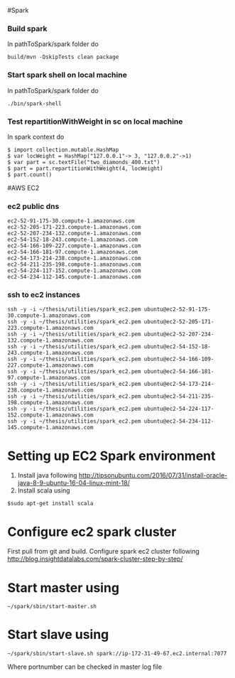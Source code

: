 #Spark

### Build spark
In pathToSpark/spark folder do 
```
build/mvn -DskipTests clean package
```

### Start spark shell on local machine
In pathToSpark/spark folder do
```
./bin/spark-shell  
```
### Test repartitionWithWeight in sc on local machine
In spark context do 
```
$ import collection.mutable.HashMap
$ var locWeight = HashMap("127.0.0.1"-> 3, "127.0.0.2"->1)
$ var part = sc.textFile("two_diamonds_400.txt")
$ part = part.repartitionWithWeight(4, locWeight)
$ part.count()
```

#AWS EC2

### ec2 public dns
```
ec2-52-91-175-30.compute-1.amazonaws.com
ec2-52-205-171-223.compute-1.amazonaws.com
ec2-52-207-234-132.compute-1.amazonaws.com
ec2-54-152-18-243.compute-1.amazonaws.com
ec2-54-166-109-227.compute-1.amazonaws.com
ec2-54-166-181-97.compute-1.amazonaws.com
ec2-54-173-214-238.compute-1.amazonaws.com
ec2-54-211-235-198.compute-1.amazonaws.com
ec2-54-224-117-152.compute-1.amazonaws.com
ec2-54-234-112-145.compute-1.amazonaws.com
```
### ssh to ec2 instances
```
ssh -y -i ~/thesis/utilities/spark_ec2.pem ubuntu@ec2-52-91-175-30.compute-1.amazonaws.com
ssh -y -i ~/thesis/utilities/spark_ec2.pem ubuntu@ec2-52-205-171-223.compute-1.amazonaws.com
ssh -y -i ~/thesis/utilities/spark_ec2.pem ubuntu@ec2-52-207-234-132.compute-1.amazonaws.com
ssh -y -i ~/thesis/utilities/spark_ec2.pem ubuntu@ec2-54-152-18-243.compute-1.amazonaws.com
ssh -y -i ~/thesis/utilities/spark_ec2.pem ubuntu@ec2-54-166-109-227.compute-1.amazonaws.com
ssh -y -i ~/thesis/utilities/spark_ec2.pem ubuntu@ec2-54-166-181-97.compute-1.amazonaws.com
ssh -y -i ~/thesis/utilities/spark_ec2.pem ubuntu@ec2-54-173-214-238.compute-1.amazonaws.com
ssh -y -i ~/thesis/utilities/spark_ec2.pem ubuntu@ec2-54-211-235-198.compute-1.amazonaws.com
ssh -y -i ~/thesis/utilities/spark_ec2.pem ubuntu@ec2-54-224-117-152.compute-1.amazonaws.com
ssh -y -i ~/thesis/utilities/spark_ec2.pem ubuntu@ec2-54-234-112-145.compute-1.amazonaws.com
```

# Setting up EC2 Spark environment
1. Install java following http://tipsonubuntu.com/2016/07/31/install-oracle-java-8-9-ubuntu-16-04-linux-mint-18/
2. Install scala using 
 ```
 $sudo apt-get install scala
 ```
# Configure ec2 spark cluster 
First pull from git and build. Configure spark ec2 cluster following http://blog.insightdatalabs.com/spark-cluster-step-by-step/

# Start master using
```
~/spark/sbin/start-master.sh
```

# Start slave using
```
~/spark/sbin/start-slave.sh spark://ip-172-31-49-67.ec2.internal:7077
```
Where portnumber can be checked in master log file


























